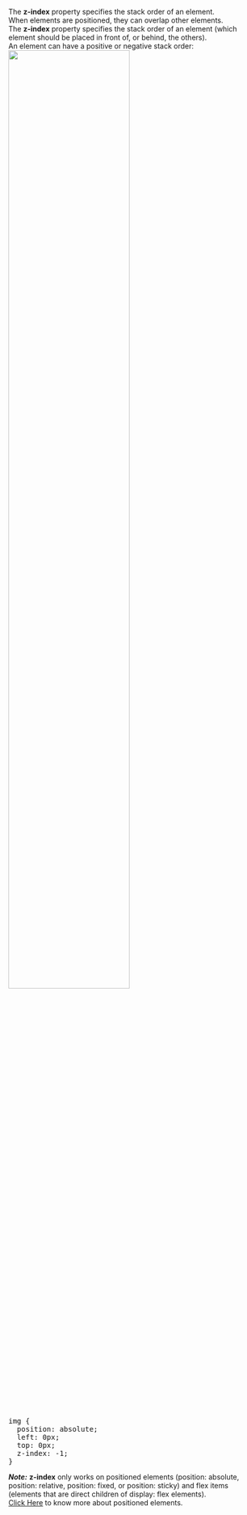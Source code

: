 The <b>z-index</b> property specifies the stack order of an element.
<br>
When elements are positioned, they can overlap other elements.
<br>
The <b>z-index</b> property specifies the stack order of an element (which element should be placed in front of, or behind, the others).
<br>
An element can have a positive or negative stack order:
<br>
<img src="https://i.imgur.com/5rHGCjW.jpg" width="69%">
<pre>
img {
  position: absolute;
  left: 0px;
  top: 0px;
  z-index: -1;
}
</pre>
<b><i>Note:</i></b> <b>z-index</b> only works on positioned elements (position: absolute, position: relative, position: fixed, or position: sticky) and flex items (elements that are direct children of display: flex elements).
<br>
<a href="Position.md">Click Here</a> to know more about positioned elements.
